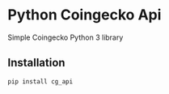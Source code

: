 # Python Coingecko Api
Simple Coingecko Python 3 library

## Installation

```
pip install cg_api
````